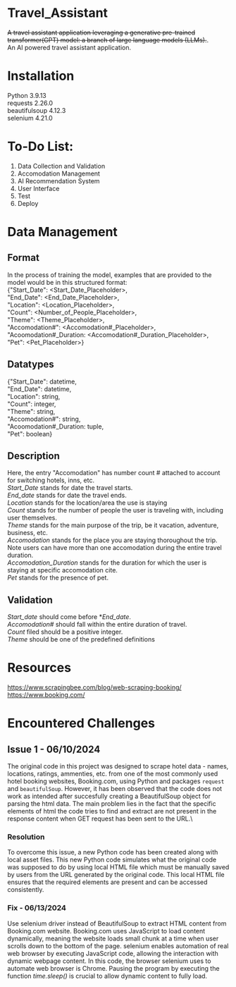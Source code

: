 # Travel_Assistant
~~A travel assistant application leveraging a generative pre-trained transformer(GPT) model: a branch of large language models (LLMs).~~.\
An AI powered travel assistant application.

# Installation
Python 3.9.13\
requests 2.26.0\
beautifulsoup 4.12.3\
selenium 4.21.0

# To-Do List:
  1. Data Collection and Validation
  2. Accomodation Management
  3. AI Recommendation System
  4. User Interface
  5. Test
  6. Deploy

# Data Management
  ## Format
  In the process of training the model, examples that are provided to the model would be in this structured format:\
    {"Start_Date": <Start_Date_Placeholder>,\
    "End_Date": <End_Date_Placeholder>,\
    "Location": <Location_Placeholder>,\
    "Count": <Number_of_People_Placeholder>,\
    "Theme": <Theme_Placeholder>,\
    "Accomodation#": <Accomodation#_Placeholder>,\
    "Acoomodation#_Duration: <Accomodation#_Duration_Placeholder>,\
    "Pet": <Pet_Placeholder>}

  ## Datatypes
  {"Start_Date": datetime,\
    "End_Date": datetime,\
    "Location": string,\
    "Count": integer,\
    "Theme": string,\
    "Accomodation#": string,\
    "Acoomodation#_Duration: tuple,\
    "Pet": boolean}
    
  ## Description
  Here, the entry "Accomodation" has number count # attached to account for switching hotels, inns, etc.\
  *Start_Date* stands for date the travel starts.\
  *End_date* stands for date the travel ends.\
  *Location* stands for the location/area the use is staying\
  *Count* stands for the number of people the user is traveling with, including user themselves.\
  *Theme* stands for the main purpose of the trip, be it vacation, adventure, business, etc.\
  *Accomodation* stands for the place you are staying thoroughout the trip. Note users can have more than one accomodation during the entire travel duration.\
  *Accomodation_Duration* stands for the duration for which the user is staying at specific accomodation cite.\
  *Pet* stands for the presence of pet.

  ## Validation
  *Start_date* should come before **End_date*.\
  *Accomodation#* should fall within the entire duration of travel.\
  *Count* filed should be a positive integer.\
  *Theme* should be one of the predefined definitions

# Resources
https://www.scrapingbee.com/blog/web-scraping-booking/  \
https://www.booking.com/

# Encountered Challenges
## Issue 1 - 06/10/2024
The original code in this project was designed to scrape hotel data - names, locations, ratings, ammenties, etc. from one of the most commonly used hotel booking websites, Booking.com, using Python and packages `request` and `beautifulSoup`. However, it has been observed that the code does not work as intended after succesfully creating a BeautifulSoup object for parsing the html data. The main problem lies in the fact that the specific elements of html the code tries to find and extract are not present in the response content when GET request has been sent to the URL.\
### Resolution
To overcome this issue, a new Python code has been created along with local asset files. This new Python code simulates what the original code was supposed to do by using local HTML file which must be manually saved by users from the URL generated by the original code. This local HTML file ensures that the required elements are present and can be accessed consistently.
### Fix - 06/13/2024
Use selenium driver instead of BeautifulSoup to extract HTML content from Booking.com website. Booking.com uses JavaScript to load content dynamically, meaning the website loads small chunk at a time when user scrolls down to the bottom of the page. selenium enables automation of real web browser by executing JavaScript code, allowing the interaction with dynamic webpage content. In this code, the browser selenium uses to automate web browser is Chrome. Pausing the program by executing the function _time.sleep()_ is crucial to allow dynamic content to fully load.
